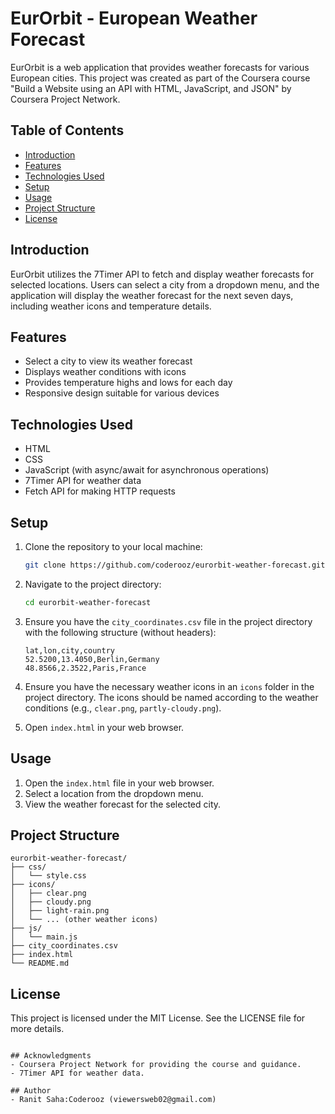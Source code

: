
# EurOrbit - European Weather Forecast

EurOrbit is a web application that provides weather forecasts for various European cities. This project was created as part of the Coursera course "Build a Website using an API with HTML, JavaScript, and JSON" by Coursera Project Network.

## Table of Contents
- [Introduction](#introduction)
- [Features](#features)
- [Technologies Used](#technologies-used)
- [Setup](#setup)
- [Usage](#usage)
- [Project Structure](#project-structure)
- [License](#license)

## Introduction
EurOrbit utilizes the 7Timer API to fetch and display weather forecasts for selected locations. Users can select a city from a dropdown menu, and the application will display the weather forecast for the next seven days, including weather icons and temperature details.

## Features
- Select a city to view its weather forecast
- Displays weather conditions with icons
- Provides temperature highs and lows for each day
- Responsive design suitable for various devices

## Technologies Used
- HTML
- CSS
- JavaScript (with async/await for asynchronous operations)
- 7Timer API for weather data
- Fetch API for making HTTP requests

## Setup
1. Clone the repository to your local machine:
    ```bash
    git clone https://github.com/coderooz/eurorbit-weather-forecast.git
    ```

2. Navigate to the project directory:
    ```bash
    cd eurorbit-weather-forecast
    ```

3. Ensure you have the `city_coordinates.csv` file in the project directory with the following structure (without headers):
    ```csv
    lat,lon,city,country
    52.5200,13.4050,Berlin,Germany
    48.8566,2.3522,Paris,France
    ```

4. Ensure you have the necessary weather icons in an `icons` folder in the project directory. The icons should be named according to the weather conditions (e.g., `clear.png`, `partly-cloudy.png`).

5. Open `index.html` in your web browser.

## Usage
1. Open the `index.html` file in your web browser.
2. Select a location from the dropdown menu.
3. View the weather forecast for the selected city.

## Project Structure
```
eurorbit-weather-forecast/
├── css/
│   └── style.css
├── icons/
│   ├── clear.png
│   ├── cloudy.png
│   ├── light-rain.png
│   └── ... (other weather icons)
├── js/
│   └── main.js
├── city_coordinates.csv
├── index.html
└── README.md
```

## License
This project is licensed under the MIT License. See the LICENSE file for more details.

```

## Acknowledgments
- Coursera Project Network for providing the course and guidance.
- 7Timer API for weather data.

## Author
- Ranit Saha:Coderooz (viewersweb02@gmail.com)

```
